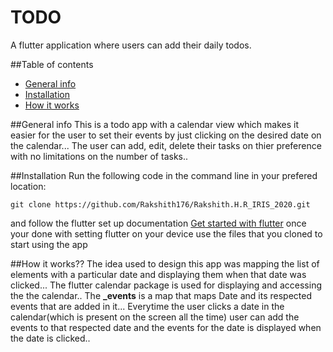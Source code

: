 # TODO
A flutter application where users can add their daily todos.

##Table of contents
* [General info](#general-info)
* [Installation](#installation)
* [How it works](#how-it-works)



##General info
This is a todo app with a calendar view which makes it easier for the user to set their events by just clicking on the desired date on the calendar...
The user can add, edit, delete their tasks on thier preference with no limitations on the number of tasks..


##Installation
Run the following code in the command line in your prefered location:
```
git clone https://github.com/Rakshith176/Rakshith.H.R_IRIS_2020.git
```
and follow the flutter set up documentation [Get started with flutter](https://flutter.dev/docs/get-started/install)
once your done with setting flutter on your device use the files that you cloned to start using the app


##How it works??
The idea used to design this app was mapping the list of elements with a particular date and displaying them when that date was clicked...
The flutter calendar package is used for displaying and accessing the the calendar..
The **_events** is a map that maps Date and its respected events that are added in it...
Everytime the user clicks a date in the calendar(which is present on the screen all the time) user can add the events to that respected date and the events for the date is displayed when the date is clicked..







